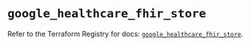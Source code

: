 # `google_healthcare_fhir_store`

Refer to the Terraform Registry for docs: [`google_healthcare_fhir_store`](https://registry.terraform.io/providers/hashicorp/google-beta/5.39.1/docs/resources/google_healthcare_fhir_store).
